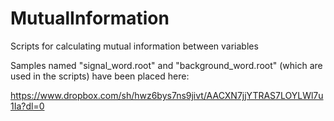 MutualInformation
=================

Scripts for calculating mutual information between variables

Samples named "signal_word.root" and "background_word.root" (which are used in the scripts)
have been placed here:

https://www.dropbox.com/sh/hwz6bys7ns9jivt/AACXN7jjYTRAS7LOYLWl7u1Ia?dl=0
